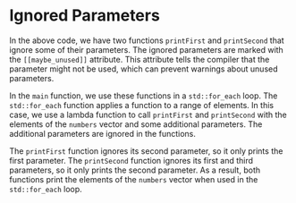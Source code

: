 # Ignored Parameters
In the above code, we have two functions `printFirst` and `printSecond` that ignore some of their parameters. The ignored parameters are marked with the `[[maybe_unused]]` attribute. This attribute tells the compiler that the parameter might not be used, which can prevent warnings about unused parameters.

In the `main` function, we use these functions in a `std::for_each` loop. The `std::for_each` function applies a function to a range of elements. In this case, we use a lambda function to call `printFirst` and `printSecond` with the elements of the `numbers` vector and some additional parameters. The additional parameters are ignored in the functions.

The `printFirst` function ignores its second parameter, so it only prints the first parameter. The `printSecond` function ignores its first and third parameters, so it only prints the second parameter. As a result, both functions print the elements of the `numbers` vector when used in the `std::for_each` loop.